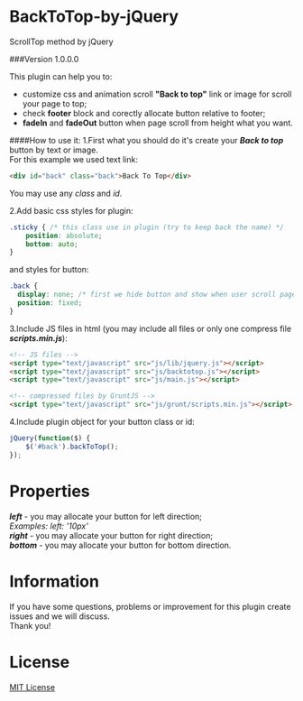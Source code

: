 BackToTop-by-jQuery
===================
ScrollTop method by jQuery

###Version 1.0.0.0

This plugin can help you to:
- customize css and animation scroll **"Back to top"** link or image for scroll your page to top;
- check **footer** block and corectly allocate button relative to footer;
- **fadeIn** and **fadeOut** button when page scroll from height what you want.

####How to use it:
1.First what you should do it's create your ***Back to top*** button by text or image.<br/>
For this example we used text link:
```html
<div id="back" class="back">Back To Top</div>
```
You may use any *class* and *id*.<br/>


2.Add basic css styles for plugin:
```css
.sticky { /* this class use in plugin (try to keep back the name) */
    position: absolute;
    bottom: auto;
}
```
and styles for button:
```css
.back {
  display: none; /* first we hide button and show when user scroll page for need height */
  position: fixed;
}
```

3.Include JS files in html (you may include all files or only one compress file ***scripts.min.js***):
```html
<!-- JS files -->
<script type="text/javascript" src="js/lib/jquery.js"></script>
<script type="text/javascript" src="js/backtotop.js"></script>
<script type="text/javascript" src="js/main.js"></script>

<!-- compressed files by GruntJS -->
<script type="text/javascript" src="js/grunt/scripts.min.js"></script>
```

4.Include plugin object for your button class or id:
```javascript
jQuery(function($) {
    $('#back').backToTop();
});
```
Properties
============================
***left*** - you may allocate your button for left direction;<br/>
*Examples: left: '10px'*<br/> 
***right*** - you may allocate your button for right direction;<br/>
***bottom*** - you may allocate your button for bottom direction.<br/>


Information
============
If you have some questions, problems or improvement for this plugin create issues and we will discuss.<br/>
Thank you!

License
========
[MIT License](http://opensource.org/licenses/mit-license.php)



